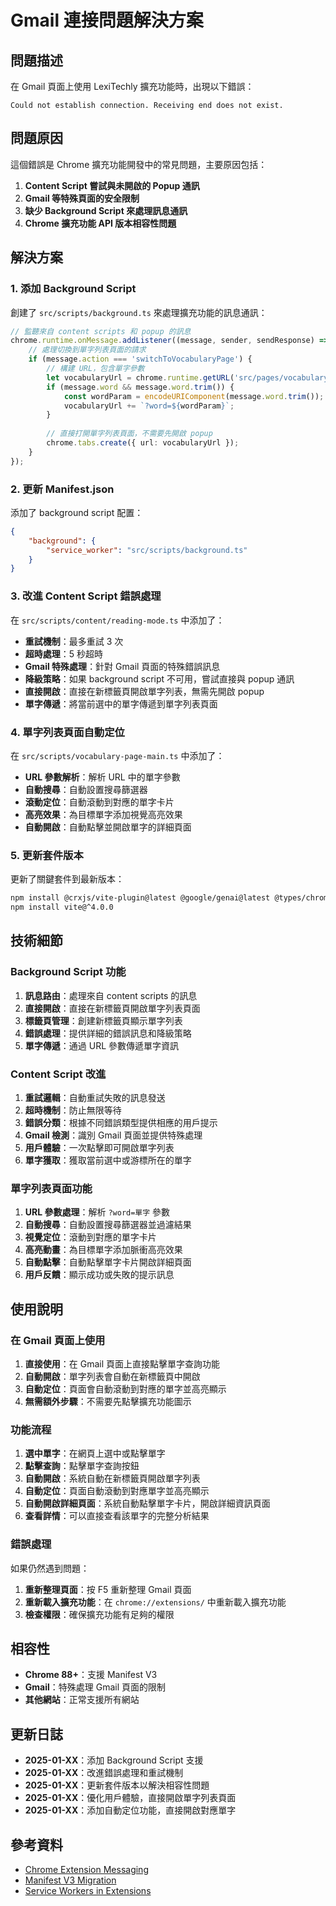 # Gmail 連接問題解決方案

## 問題描述

在 Gmail 頁面上使用 LexiTechly 擴充功能時，出現以下錯誤：
```
Could not establish connection. Receiving end does not exist.
```

## 問題原因

這個錯誤是 Chrome 擴充功能開發中的常見問題，主要原因包括：

1. **Content Script 嘗試與未開啟的 Popup 通訊**
2. **Gmail 等特殊頁面的安全限制**
3. **缺少 Background Script 來處理訊息通訊**
4. **Chrome 擴充功能 API 版本相容性問題**

## 解決方案

### 1. 添加 Background Script

創建了 `src/scripts/background.ts` 來處理擴充功能的訊息通訊：

```typescript
// 監聽來自 content scripts 和 popup 的訊息
chrome.runtime.onMessage.addListener((message, sender, sendResponse) => {
    // 處理切換到單字列表頁面的請求
    if (message.action === 'switchToVocabularyPage') {
        // 構建 URL，包含單字參數
        let vocabularyUrl = chrome.runtime.getURL('src/pages/vocabulary.html');
        if (message.word && message.word.trim()) {
            const wordParam = encodeURIComponent(message.word.trim());
            vocabularyUrl += `?word=${wordParam}`;
        }
        
        // 直接打開單字列表頁面，不需要先開啟 popup
        chrome.tabs.create({ url: vocabularyUrl });
    }
});
```

### 2. 更新 Manifest.json

添加了 background script 配置：

```json
{
    "background": {
        "service_worker": "src/scripts/background.ts"
    }
}
```

### 3. 改進 Content Script 錯誤處理

在 `src/scripts/content/reading-mode.ts` 中添加了：

- **重試機制**：最多重試 3 次
- **超時處理**：5 秒超時
- **Gmail 特殊處理**：針對 Gmail 頁面的特殊錯誤訊息
- **降級策略**：如果 background script 不可用，嘗試直接與 popup 通訊
- **直接開啟**：直接在新標籤頁開啟單字列表，無需先開啟 popup
- **單字傳遞**：將當前選中的單字傳遞到單字列表頁面

### 4. 單字列表頁面自動定位

在 `src/scripts/vocabulary-page-main.ts` 中添加了：

- **URL 參數解析**：解析 URL 中的單字參數
- **自動搜尋**：自動設置搜尋篩選器
- **滾動定位**：自動滾動到對應的單字卡片
- **高亮效果**：為目標單字添加視覺高亮效果
- **自動開啟**：自動點擊並開啟單字的詳細頁面

### 5. 更新套件版本

更新了關鍵套件到最新版本：

```bash
npm install @crxjs/vite-plugin@latest @google/genai@latest @types/chrome@latest
npm install vite@^4.0.0
```

## 技術細節

### Background Script 功能

1. **訊息路由**：處理來自 content scripts 的訊息
2. **直接開啟**：直接在新標籤頁開啟單字列表頁面
3. **標籤頁管理**：創建新標籤頁顯示單字列表
4. **錯誤處理**：提供詳細的錯誤訊息和降級策略
5. **單字傳遞**：通過 URL 參數傳遞單字資訊

### Content Script 改進

1. **重試邏輯**：自動重試失敗的訊息發送
2. **超時機制**：防止無限等待
3. **錯誤分類**：根據不同錯誤類型提供相應的用戶提示
4. **Gmail 檢測**：識別 Gmail 頁面並提供特殊處理
5. **用戶體驗**：一次點擊即可開啟單字列表
6. **單字獲取**：獲取當前選中或游標所在的單字

### 單字列表頁面功能

1. **URL 參數處理**：解析 `?word=單字` 參數
2. **自動搜尋**：自動設置搜尋篩選器並過濾結果
3. **視覺定位**：滾動到對應的單字卡片
4. **高亮動畫**：為目標單字添加脈衝高亮效果
5. **自動點擊**：自動點擊單字卡片開啟詳細頁面
6. **用戶反饋**：顯示成功或失敗的提示訊息

## 使用說明

### 在 Gmail 頁面上使用

1. **直接使用**：在 Gmail 頁面上直接點擊單字查詢功能
2. **自動開啟**：單字列表會自動在新標籤頁中開啟
3. **自動定位**：頁面會自動滾動到對應的單字並高亮顯示
4. **無需額外步驟**：不需要先點擊擴充功能圖示

### 功能流程

1. **選中單字**：在網頁上選中或點擊單字
2. **點擊查詢**：點擊單字查詢按鈕
3. **自動開啟**：系統自動在新標籤頁開啟單字列表
4. **自動定位**：頁面自動滾動到對應單字並高亮顯示
5. **自動開啟詳細頁面**：系統自動點擊單字卡片，開啟詳細資訊頁面
6. **查看詳情**：可以直接查看該單字的完整分析結果

### 錯誤處理

如果仍然遇到問題：

1. **重新整理頁面**：按 F5 重新整理 Gmail 頁面
2. **重新載入擴充功能**：在 `chrome://extensions/` 中重新載入擴充功能
3. **檢查權限**：確保擴充功能有足夠的權限

## 相容性

- **Chrome 88+**：支援 Manifest V3
- **Gmail**：特殊處理 Gmail 頁面的限制
- **其他網站**：正常支援所有網站

## 更新日誌

- **2025-01-XX**：添加 Background Script 支援
- **2025-01-XX**：改進錯誤處理和重試機制
- **2025-01-XX**：更新套件版本以解決相容性問題
- **2025-01-XX**：優化用戶體驗，直接開啟單字列表頁面
- **2025-01-XX**：添加自動定位功能，直接開啟對應單字

## 參考資料

- [Chrome Extension Messaging](https://developer.chrome.com/docs/extensions/mv3/messaging/)
- [Manifest V3 Migration](https://developer.chrome.com/docs/extensions/mv3/intro/)
- [Service Workers in Extensions](https://developer.chrome.com/docs/extensions/mv3/service_workers/)